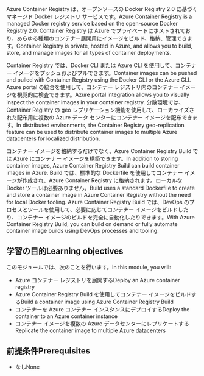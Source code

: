 <span data-ttu-id="92f0d-101">Azure Container Registry は、オープンソースの Docker Registry 2.0 に基づくマネージド Docker レジストリ サービスです。</span><span class="sxs-lookup"><span data-stu-id="92f0d-101">Azure Container Registry is a managed Docker registry service based on the open-source Docker Registry 2.0.</span></span> <span data-ttu-id="92f0d-102">Container Registry は Azure でプライベートにホストされており、あらゆる種類のコンテナー展開用にイメージをビルド、格納、管理できます。</span><span class="sxs-lookup"><span data-stu-id="92f0d-102">Container Registry is private, hosted in Azure, and allows you to build, store, and manage images for all types of container deployments.</span></span>

<span data-ttu-id="92f0d-103">Container Registry では、Docker CLI または Azure CLI を使用して、コンテナー イメージをプッシュおよびプルできます。</span><span class="sxs-lookup"><span data-stu-id="92f0d-103">Container images can be pushed and pulled with Container Registry using the Docker CLI or the Azure CLI.</span></span> <span data-ttu-id="92f0d-104">Azure portal の統合を使用して、コンテナー レジストリ内のコンテナー イメージを視覚的に検査できます。</span><span class="sxs-lookup"><span data-stu-id="92f0d-104">Azure portal integration allows you to visually inspect the container images in your container registry.</span></span> <span data-ttu-id="92f0d-105">分散環境では、Container Registry の geo レプリケーション機能を使用して、ローカライズされた配布用に複数の Azure データ センターにコンテナー イメージを配布できます。</span><span class="sxs-lookup"><span data-stu-id="92f0d-105">In distributed environments, the Container Registry geo-replication feature can be used to distribute container images to multiple Azure datacenters for localized distribution.</span></span>

<span data-ttu-id="92f0d-106">コンテナー イメージを格納するだけでなく、Azure Container Registry Build では Azure にコンテナー イメージを構築できます。</span><span class="sxs-lookup"><span data-stu-id="92f0d-106">In addition to storing container images, Azure Container Registry Build can build container images in Azure.</span></span> <span data-ttu-id="92f0d-107">Build では、標準的な Dockerfile を使用してコンテナー イメージが作成され、Azure Container Registry に格納されます。ローカルな Docker ツールは必要ありません。</span><span class="sxs-lookup"><span data-stu-id="92f0d-107">Build uses a standard Dockerfile to create and store a container image in Azure Container Registry without the need for local Docker tooling.</span></span> <span data-ttu-id="92f0d-108">Azure Container Registry Build では、DevOps のプロセスとツールを使用して、必要に応じてコンテナー イメージをビルドしたり、コンテナー イメージのビルドを完全に自動化したりできます。</span><span class="sxs-lookup"><span data-stu-id="92f0d-108">With Azure Container Registry Build, you can build on demand or fully automate container image builds using DevOps processes and tooling.</span></span>

## <a name="learning-objectives"></a><span data-ttu-id="92f0d-109">学習の目的</span><span class="sxs-lookup"><span data-stu-id="92f0d-109">Learning objectives</span></span>

<span data-ttu-id="92f0d-110">このモジュールでは、次のことを行います。</span><span class="sxs-lookup"><span data-stu-id="92f0d-110">In this module, you will:</span></span>

- <span data-ttu-id="92f0d-111">Azure コンテナー レジストリを展開する</span><span class="sxs-lookup"><span data-stu-id="92f0d-111">Deploy an Azure container registry</span></span>
- <span data-ttu-id="92f0d-112">Azure Container Registry Build を使用してコンテナー イメージをビルドする</span><span class="sxs-lookup"><span data-stu-id="92f0d-112">Build a container image using Azure Container Registry Build</span></span>
- <span data-ttu-id="92f0d-113">コンテナーを Azure コンテナー インスタンスにデプロイする</span><span class="sxs-lookup"><span data-stu-id="92f0d-113">Deploy the container to an Azure container instance</span></span>
- <span data-ttu-id="92f0d-114">コンテナー イメージを複数の Azure データセンターにレプリケートする</span><span class="sxs-lookup"><span data-stu-id="92f0d-114">Replicate the container image to multiple Azure datacenters</span></span>

## <a name="prerequisites"></a><span data-ttu-id="92f0d-115">前提条件</span><span class="sxs-lookup"><span data-stu-id="92f0d-115">Prerequisites</span></span>  

- <span data-ttu-id="92f0d-116">なし</span><span class="sxs-lookup"><span data-stu-id="92f0d-116">None</span></span>